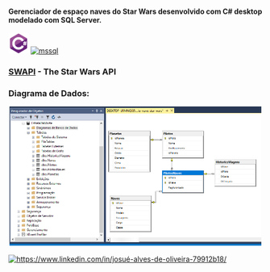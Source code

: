 #### Gerenciador de espaço naves do Star Wars desenvolvido com C# desktop modelado com SQL Server. 
<img src="https://raw.githubusercontent.com/devicons/devicon/master/icons/csharp/csharp-original.svg" alt="csharp" width="40" height="40"/> </a> <a href="https://www.microsoft.com/en-us/sql-server" target="_blank"> <img src="https://www.svgrepo.com/show/303229/microsoft-sql-server-logo.svg" alt="mssql" width="40" height="40"/> </a> </p>
### [SWAPI](https://swapi.dev/) - The Star Wars API

### Diagrama de Dados:

<p align="center"><img src="./img/diagramaStarWars.png" width="500"></p>

<p align="left">
<a href="https://www.linkedin.com/in/josué-alves-de-oliveira-79912b18/" target="blank"><img align="center" src="https://raw.githubusercontent.com/rahuldkjain/github-profile-readme-generator/master/src/images/icons/Social/linked-in-alt.svg" alt="https://www.linkedin.com/in/josué-alves-de-oliveira-79912b18/" height="30" width="40" /></a>
</p>



